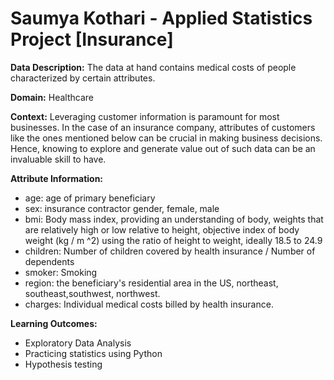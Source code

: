 
# Saumya Kothari - Applied Statistics Project [Insurance]
**Data Description:**
The data at hand contains medical costs of people characterized by certain attributes.

**Domain:**
Healthcare

**Context:**
Leveraging customer information is paramount for most businesses. In the case of an insurance company, attributes of customers like the ones mentioned below can be crucial in making business decisions. Hence, knowing to explore and generate value out of such data can be an invaluable skill to have.

**Attribute Information:**
- age: age of primary beneficiary
- sex: insurance contractor gender, female, male
- bmi: Body mass index, providing an understanding of body, weights that are relatively high or low relative to height, objective index of body weight (kg / m ^2) using the ratio of height to weight, ideally 18.5 to 24.9
- children: Number of children covered by health insurance / Number of dependents
- smoker: Smoking
- region: the beneficiary's residential area in the US, northeast, southeast,southwest, northwest.
- charges: Individual medical costs billed by health insurance.

**Learning Outcomes:**
- Exploratory Data Analysis
- Practicing statistics using Python
- Hypothesis testing
